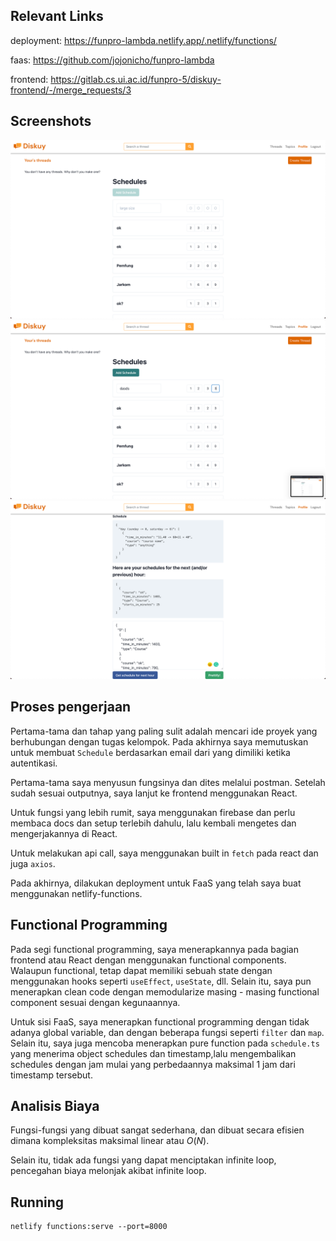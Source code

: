 ## Relevant Links

deployment: https://funpro-lambda.netlify.app/.netlify/functions/

faas: https://github.com/jojonicho/funpro-lambda

frontend: https://gitlab.cs.ui.ac.id/funpro-5/diskuy-frontend/-/merge_requests/3

## Screenshots

![schedule-list](./schedule-list.png)
![schedule-add](./schedule-add.png)
![schedule-hour](./schedule-hour.png)

## Proses pengerjaan

Pertama-tama dan tahap yang paling sulit adalah mencari ide proyek yang berhubungan dengan tugas kelompok. Pada akhirnya saya memutuskan untuk membuat `Schedule` berdasarkan email dari yang dimiliki ketika autentikasi.

Pertama-tama saya menyusun fungsinya dan dites melalui postman. Setelah sudah sesuai outputnya, saya lanjut ke frontend menggunakan React.

Untuk fungsi yang lebih rumit, saya menggunakan firebase dan perlu membaca docs dan setup terlebih dahulu, lalu kembali mengetes dan mengerjakannya di React.

Untuk melakukan api call, saya menggunakan built in `fetch` pada react dan juga `axios`.

Pada akhirnya, dilakukan deployment untuk FaaS yang telah saya buat menggunakan netlify-functions.

## Functional Programming

Pada segi functional programming, saya menerapkannya pada bagian frontend atau React dengan menggunakan functional components. Walaupun functional, tetap dapat memiliki sebuah state dengan menggunakan hooks seperti `useEffect`, `useState`, dll. Selain itu, saya pun menerapkan clean code dengan memodularize masing - masing functional component sesuai dengan kegunaannya.

Untuk sisi FaaS, saya menerapkan functional programming dengan tidak adanya global variable, dan dengan beberapa fungsi seperti `filter` dan `map`. Selain itu, saya juga mencoba menerapkan pure function pada `schedule.ts` yang menerima object schedules dan timestamp,lalu mengembalikan schedules dengan jam mulai yang perbedaannya maksimal 1 jam dari timestamp tersebut.

## Analisis Biaya

Fungsi-fungsi yang dibuat sangat sederhana, dan dibuat secara efisien dimana kompleksitas maksimal linear atau $O(N)$.

Selain itu, tidak ada fungsi yang dapat menciptakan infinite loop, pencegahan biaya melonjak akibat infinite loop.

## Running

```
netlify functions:serve --port=8000
```
